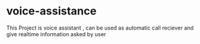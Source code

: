 # voice-assistance
This Project is voice assistant , can be used as automatic call reciever and give realtime information asked by user